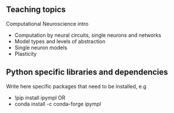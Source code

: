 ## Teaching topics

Computational Neuroscience intro
- Computation by neural circuits, single neurons and networks
- Model types and levels of abstraction
- Single neuron models
- Plasticity


## Python specific libraries and dependencies
Write here specific packages that need to be installed, e.g
- !pip install ipympl 
OR
- conda install -c conda-forge ipympl
